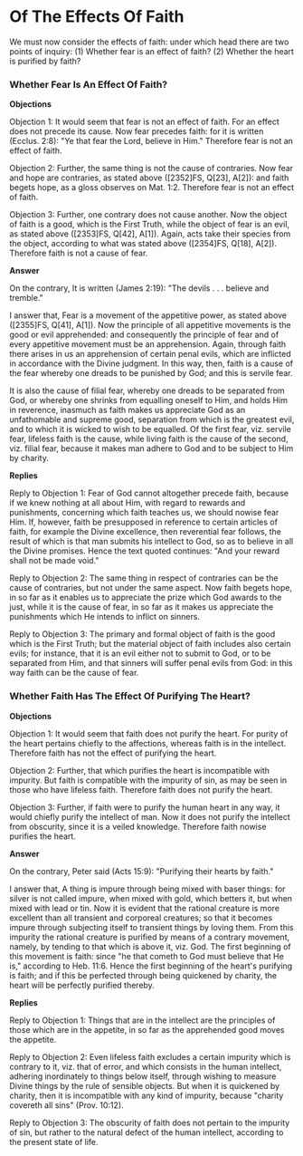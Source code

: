 # Of The Effects Of Faith

We must now consider the effects of faith: under which head there are two points of inquiry:
(1) Whether fear is an effect of faith?
(2) Whether the heart is purified by faith?
### Whether Fear Is An Effect Of Faith?

**Objections**

Objection 1: It would seem that fear is not an effect of faith. For an effect does not precede its cause. Now fear precedes faith: for it is written (Ecclus. 2:8): "Ye that fear the Lord, believe in Him." Therefore fear is not an effect of faith.

Objection 2: Further, the same thing is not the cause of contraries. Now fear and hope are contraries, as stated above ([2352]FS, Q[23], A[2]): and faith begets hope, as a gloss observes on Mat. 1:2. Therefore fear is not an effect of faith.

Objection 3: Further, one contrary does not cause another. Now the object of faith is a good, which is the First Truth, while the object of fear is an evil, as stated above ([2353]FS, Q[42], A[1]). Again, acts take their species from the object, according to what was stated above ([2354]FS, Q[18], A[2]). Therefore faith is not a cause of fear.

**Answer**

On the contrary, It is written (James 2:19): "The devils . . . believe and tremble."

I answer that, Fear is a movement of the appetitive power, as stated above ([2355]FS, Q[41], A[1]). Now the principle of all appetitive movements is the good or evil apprehended: and consequently the principle of fear and of every appetitive movement must be an apprehension. Again, through faith there arises in us an apprehension of certain penal evils, which are inflicted in accordance with the Divine judgment. In this way, then, faith is a cause of the fear whereby one dreads to be punished by God; and this is servile fear.

It is also the cause of filial fear, whereby one dreads to be separated from God, or whereby one shrinks from equalling oneself to Him, and holds Him in reverence, inasmuch as faith makes us appreciate God as an unfathomable and supreme good, separation from which is the greatest evil, and to which it is wicked to wish to be equalled. Of the first fear, viz. servile fear, lifeless faith is the cause, while living faith is the cause of the second, viz. filial fear, because it makes man adhere to God and to be subject to Him by charity.

**Replies**

Reply to Objection 1: Fear of God cannot altogether precede faith, because if we knew nothing at all about Him, with regard to rewards and punishments, concerning which faith teaches us, we should nowise fear Him. If, however, faith be presupposed in reference to certain articles of faith, for example the Divine excellence, then reverential fear follows, the result of which is that man submits his intellect to God, so as to believe in all the Divine promises. Hence the text quoted continues: "And your reward shall not be made void."

Reply to Objection 2: The same thing in respect of contraries can be the cause of contraries, but not under the same aspect. Now faith begets hope, in so far as it enables us to appreciate the prize which God awards to the just, while it is the cause of fear, in so far as it makes us appreciate the punishments which He intends to inflict on sinners.

Reply to Objection 3: The primary and formal object of faith is the good which is the First Truth; but the material object of faith includes also certain evils; for instance, that it is an evil either not to submit to God, or to be separated from Him, and that sinners will suffer penal evils from God: in this way faith can be the cause of fear.
### Whether Faith Has The Effect Of Purifying The Heart?

**Objections**

Objection 1: It would seem that faith does not purify the heart. For purity of the heart pertains chiefly to the affections, whereas faith is in the intellect. Therefore faith has not the effect of purifying the heart.

Objection 2: Further, that which purifies the heart is incompatible with impurity. But faith is compatible with the impurity of sin, as may be seen in those who have lifeless faith. Therefore faith does not purify the heart.

Objection 3: Further, if faith were to purify the human heart in any way, it would chiefly purify the intellect of man. Now it does not purify the intellect from obscurity, since it is a veiled knowledge. Therefore faith nowise purifies the heart.

**Answer**

On the contrary, Peter said (Acts 15:9): "Purifying their hearts by faith."

I answer that, A thing is impure through being mixed with baser things: for silver is not called impure, when mixed with gold, which betters it, but when mixed with lead or tin. Now it is evident that the rational creature is more excellent than all transient and corporeal creatures; so that it becomes impure through subjecting itself to transient things by loving them. From this impurity the rational creature is purified by means of a contrary movement, namely, by tending to that which is above it, viz. God. The first beginning of this movement is faith: since "he that cometh to God must believe that He is," according to Heb. 11:6. Hence the first beginning of the heart's purifying is faith; and if this be perfected through being quickened by charity, the heart will be perfectly purified thereby.

**Replies**

Reply to Objection 1: Things that are in the intellect are the principles of those which are in the appetite, in so far as the apprehended good moves the appetite.

Reply to Objection 2: Even lifeless faith excludes a certain impurity which is contrary to it, viz. that of error, and which consists in the human intellect, adhering inordinately to things below itself, through wishing to measure Divine things by the rule of sensible objects. But when it is quickened by charity, then it is incompatible with any kind of impurity, because "charity covereth all sins" (Prov. 10:12).

Reply to Objection 3: The obscurity of faith does not pertain to the impurity of sin, but rather to the natural defect of the human intellect, according to the present state of life.
